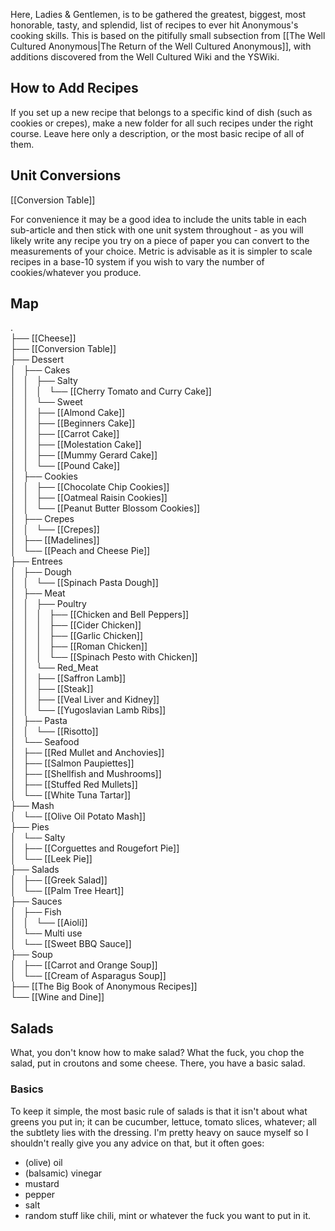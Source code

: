 Here, Ladies & Gentlemen, is to be gathered the greatest, biggest, most honorable, tasty, and splendid, list of recipes to ever hit Anonymous's cooking skills. This is based on the pitifully small subsection from [[The Well Cultured Anonymous|The Return of the Well Cultured Anonymous]], with additions discovered from the Well Cultured Wiki and the YSWiki.

## How to Add Recipes

If you set up a new recipe that belongs to a specific kind of dish (such as cookies or crepes), make a new folder for all such recipes under the right course. Leave here only a description, or the most basic recipe of all of them.

## Unit Conversions

[[Conversion Table]]

For convenience it may be a good idea to include the units table in each sub-article and then stick with one unit system throughout - as you will likely write any recipe you try on a piece of paper you can convert to the measurements of your choice. Metric is advisable as it is simpler to scale recipes in a base-10 system if you wish to vary the number of cookies/whatever you produce.

## Map
.  
├── [[Cheese]]  
├── [[Conversion Table]]  
├── Dessert  
│   ├── Cakes  
│   │   ├── Salty  
│   │   │   └── [[Cherry Tomato and Curry Cake]]  
│   │   └── Sweet  
│   │       ├── [[Almond Cake]]  
│   │       ├── [[Beginners Cake]]  
│   │       ├── [[Carrot Cake]]  
│   │       ├── [[Molestation Cake]]  
│   │       ├── [[Mummy Gerard Cake]]  
│   │       └── [[Pound Cake]]  
│   ├── Cookies  
│   │   ├── [[Chocolate Chip Cookies]]  
│   │   ├── [[Oatmeal Raisin Cookies]]  
│   │   └── [[Peanut Butter Blossom Cookies]]  
│   ├── Crepes  
│   │   └── [[Crepes]]  
│   ├── [[Madelines]]  
│   └── [[Peach and Cheese Pie]]  
├── Entrees  
│   ├── Dough  
│   │   └── [[Spinach Pasta Dough]]  
│   ├── Meat  
│   │   ├── Poultry  
│   │   │   ├── [[Chicken and Bell Peppers]]  
│   │   │   ├── [[Cider Chicken]]  
│   │   │   ├── [[Garlic Chicken]]  
│   │   │   ├── [[Roman Chicken]]  
│   │   │   └── [[Spinach Pesto with Chicken]]  
│   │   └── Red_Meat  
│   │       ├── [[Saffron Lamb]]  
│   │       ├── [[Steak]]  
│   │       ├── [[Veal Liver and Kidney]]  
│   │       └── [[Yugoslavian Lamb Ribs]]  
│   ├── Pasta  
│   │   └── [[Risotto]]  
│   └── Seafood  
│       ├── [[Red Mullet and Anchovies]]  
│       ├── [[Salmon Paupiettes]]  
│       ├── [[Shellfish and Mushrooms]]  
│       ├── [[Stuffed Red Mullets]]  
│       └── [[White Tuna Tartar]]  
├── Mash  
│   └── [[Olive Oil Potato Mash]]  
├── Pies  
│   └── Salty  
│       ├── [[Corguettes and Rougefort Pie]]  
│       └── [[Leek Pie]]  
├── Salads  
│   ├── [[Greek Salad]]  
│   └── [[Palm Tree Heart]]  
├── Sauces  
│   ├── Fish  
│   │   └── [[Aioli]]  
│   └── Multi use  
│       └── [[Sweet BBQ Sauce]]  
├── Soup  
│   ├── [[Carrot and Orange Soup]]  
│   └── [[Cream of Asparagus Soup]]  
├── [[The Big Book of Anonymous Recipes]]  
└── [[Wine and Dine]]  

## Salads

What, you don't know how to make salad? What the fuck, you chop the salad, put in croutons and some cheese. There, you have a basic salad.

### Basics

To keep it simple, the most basic rule of salads is that it isn't about what greens you put in; it can be cucumber, lettuce, tomato slices, whatever; all the subtlety lies with the dressing. I'm pretty heavy on sauce myself so I shouldn't really give you any advice on that, but it often goes:

* (olive) oil
* (balsamic) vinegar
* mustard
* pepper
* salt
* random stuff like chili, mint or whatever the fuck you want to put in it.